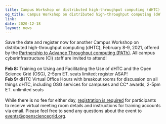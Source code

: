 ```yaml
---
title: Campus Workshop on distributed high-throughput computing (dHTC) February 8-9, 2021
og_title: Campus Workshop on distributed high-throughput computing (dHTC) February 8-9, 2021
link: 
date: 2020-12-18
layout: news
---
```


Save the date and register now for another Campus Workshop on distributed high-throughput computing (dHTC), February 8-9, 2021, offered by the <a href="https://path-cc.io/" target="_blank">Partnership to Advance Throughput computing (PATh)</a>. All campus cyberinfrastructure (CI) staff are invited to attend!<br/><br/>  <b>Feb 8:</b> Training on Using and Facilitating the Use of dHTC and the Open Science Grid (OSG), 2-5pm ET. seats limited; register ASAP!<br/> <b>Feb 9:</b> dHTC Virtual Office Hours with breakout rooms for discussion on all things dHTC, including OSG services for campuses and CC* awards, 2-5pm ET. unlimited seats<br/><br/>  While there is no fee for either day, <a href="https://indico.fnal.gov/event/46925/registrations">registration is required</a> for participants to receive virtual meeting room details and instructions for training accounts via email. Please feel free to send any questions about the event to <a href="mailto:events@opensciencegrid.org">events@opensciencegrid.org</a>. 
